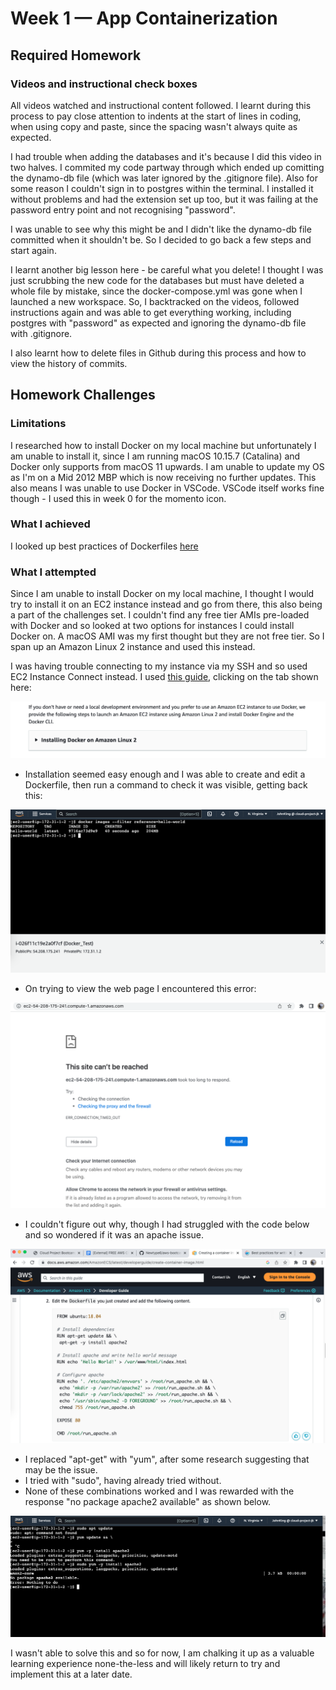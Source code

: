 # Week 1 — App Containerization

## Required Homework

### Videos and instructional check boxes

All videos watched and instructional content followed.  I learnt during this process to pay close attention to indents at the start of lines in coding, when using copy and paste, since the spacing wasn't always quite as expected.

I had trouble when adding the databases and it's because I did this video in two halves.  I commited my code partway through which ended up comitting the dynamo-db file (which was later ignored by the .gitignore file).  Also for some reason I couldn't sign in to postgres within the terminal.  I installed it without problems and had the extension set up too, but it was failing at the password entry point and not recognising "password".

I was unable to see why this might be and I didn't like the dynamo-db file committed when it shouldn't be.  So I decided to go back a few steps and start again.

I learnt another big lesson here - be careful what you delete!  I thought I was just scrubbing the new code for the databases but must have deleted a whole file by mistake, since the docker-compose.yml was gone when I launched a new workspace.  So, I backtracked on the videos, followed instructions again and was able to get everything working, including postgres with "password" as expected and ignoring the dynamo-db file with .gitignore.

I also learnt how to delete files in Github during this process and how to view the history of commits.

## Homework Challenges

### Limitations

I researched how to install Docker on my local machine but unfortunately I am unable to install it, since I am running macOS 10.15.7 (Catalina) and Docker only supports from macOS 11 upwards.  I am unable to update my OS as I'm on a Mid 2012 MBP which is now receiving no further updates.  This also means I was unable to use Docker in VSCode.  VSCode itself works fine though - I used this in week 0 for the momento icon.

### What I achieved

I looked up best practices of Dockerfiles [here](https://docs.docker.com/develop/develop-images/dockerfile_best-practices/)

### What I attempted

Since I am unable to install Docker on my local machine, I thought I would try to install it on an EC2 instance instead and go from there, this also being a part of the challenges set.  I couldn't find any free tier AMIs pre-loaded with Docker and so looked at two options for instances I could install Docker on.  A macOS AMI was my first thought but they are not free tier.  So I span up an Amazon Linux 2 instance and used this instead.

I was having trouble connecting to my instance via my SSH and so used EC2 Instance Connect instead.
I used [this guide](https://docs.aws.amazon.com/AmazonECS/latest/developerguide/create-container-image.html), clicking on the tab shown here:


![Installing Docker](assets/followed-this.png)


- Installation seemed easy enough and I was able to create and edit a Dockerfile, then run a command to check it was visible, getting back this:


![Hello-world](assets/docker-images-check.png)


- On trying to view the web page I encountered this error:


![time-out](assets/Site-not-reached.png)


- I couldn't figure out why, though I had struggled with the code below and so wondered if it was an apache issue.


![code screenshot](assets/struggled-here.png)


- I replaced "apt-get" with "yum", after some research suggesting that may be the issue.
- I tried with "sudo", having already tried without.
- None of these combinations worked and I was rewarded with the response "no package apache2 available" as shown below.


![no package apache2](assets/No-package.png)


I wasn't able to solve this and so for now, I am chalking it up as a valuable learning experience none-the-less and will likely return to try and implement this at a later date.

